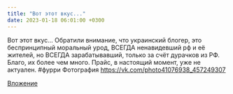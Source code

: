 ```yaml
---
title: "Вот этот вкус..."
date: 2023-01-18 06:01:00 +0300
---
```


Вот этот вкус...
Обратили внимание, что украинский блогер, это беспринципный моральный урод, ВСЕГДА ненавидевший рф и её жителей, но ВСЕГДА зарабатывавший, только за счёт дурачков из РФ. Благо, их более чем много.
Прайс, в настоящий момент, уже не актуален.
#фурри
Фотография
https://vk.com/photo41076938_457249307

[Вложение](https://vk.com/photo41076938_457249307)
